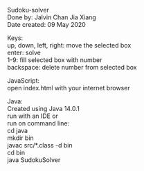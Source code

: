 Sudoku-solver  
Done by: Jalvin Chan Jia Xiang  
Date created: 09 May 2020  

Keys:  
up, down, left, right:  move the selected box  
enter:                  solve  
1-9:                    fill selected box with number  
backspace:              delete number from selected box  


JavaScript:  
open index.html with your internet browser  


Java:  
Created using Java 14.0.1  
run with an IDE or  
run on command line:  
cd java  
mkdir bin  
javac src/*.class -d bin  
cd bin  
java SudokuSolver  
